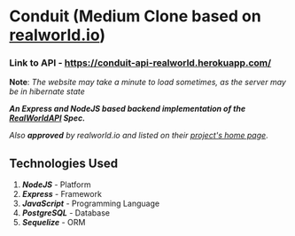 # Conduit (Medium Clone based on [realworld.io](https://github.com/gothinkster/realworld))

### Link to API - https://conduit-api-realworld.herokuapp.com/

**Note**: _The website may take a minute to load sometimes, as the server may be in hibernate state_

**_An Express and NodeJS based backend implementation of the [RealWorldAPI](https://github.com/gothinkster/realworld/tree/master/api) Spec._**

_Also **approved** by realworld.io and listed on their [project's home page](https://codebase.show/projects/realworld?category=backend&language=javascript)_.

## Technologies Used

1. **_NodeJS_** - Platform
2. **_Express_** - Framework
3. **_JavaScript_** - Programming Language
4. **_PostgreSQL_** - Database
5. **_Sequelize_** - ORM
